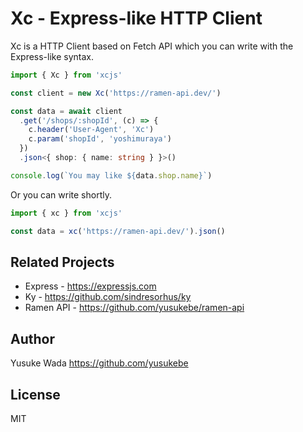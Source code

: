 # Xc - Express-like HTTP Client

Xc is a HTTP Client based on Fetch API which you can write with the Express-like syntax.

```ts
import { Xc } from 'xcjs'

const client = new Xc('https://ramen-api.dev/')

const data = await client
  .get('/shops/:shopId', (c) => {
    c.header('User-Agent', 'Xc')
    c.param('shopId', 'yoshimuraya')
  })
  .json<{ shop: { name: string } }>()

console.log(`You may like ${data.shop.name}`)
```

Or you can write shortly.

```ts
import { xc } from 'xcjs'

const data = xc('https://ramen-api.dev/').json()
```

## Related Projects

- Express - <https://expressjs.com>
- Ky - <https://github.com/sindresorhus/ky>
- Ramen API - <https://github.com/yusukebe/ramen-api>

## Author

Yusuke Wada <https://github.com/yusukebe>

## License

MIT
